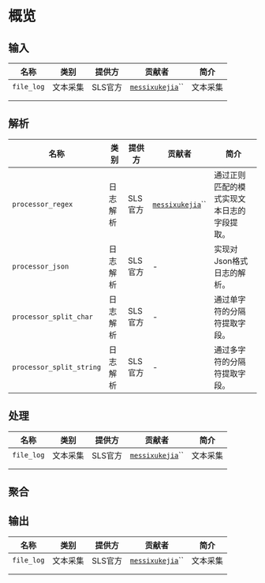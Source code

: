 # 概览

## 输入

| 名称         | 类别   | 提供方   | 贡献者                                                 | 简介   |
| ---------- | ---- | ----- | --------------------------------------------------- | ---- |
| `file_log` | 文本采集 | SLS官方 | [`messixukejia`](https://github.com/messixukejia)`` | 文本采集 |
|            |      |       |                                                     |      |
|            |      |       |                                                     |      |

## 解析

| 名称                       | 类别   | 提供方   | 贡献者                                                 | 简介                    |
| ------------------------ | ---- | ----- | --------------------------------------------------- | --------------------- |
| `processor_regex`        | 日志解析 | SLS官方 | [`messixukejia`](https://github.com/messixukejia)`` | 通过正则匹配的模式实现文本日志的字段提取。 |
| `processor_json`         | 日志解析 | SLS官方 | -                                                   | 实现对Json格式日志的解析。       |
| `processor_split_char`   | 日志解析 | SLS官方 | -                                                   | 通过单字符的分隔符提取字段。        |
| `processor_split_string` | 日志解析 | SLS官方 | -                                                   | 通过多字符的分隔符提取字段。        |

## 处理

| 名称         | 类别   | 提供方   | 贡献者                                                 | 简介   |
| ---------- | ---- | ----- | --------------------------------------------------- | ---- |
| `file_log` | 文本采集 | SLS官方 | [`messixukejia`](https://github.com/messixukejia)`` | 文本采集 |
|            |      |       |                                                     |      |
|            |      |       |                                                     |      |

## 聚合

## 输出

| 名称         | 类别   | 提供方   | 贡献者                                                 | 简介   |
| ---------- | ---- | ----- | --------------------------------------------------- | ---- |
| `file_log` | 文本采集 | SLS官方 | [`messixukejia`](https://github.com/messixukejia)`` | 文本采集 |
|            |      |       |                                                     |      |
|            |      |       |                                                     |      |
